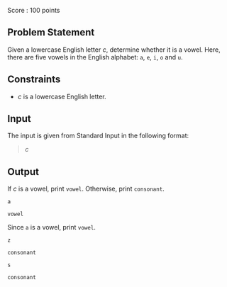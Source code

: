 Score : $100$ points

## Problem Statement

Given a lowercase English letter $c$, determine whether it is a vowel. Here, there are five vowels in the English alphabet: `a`, `e`, `i`, `o` and `u`.

## Constraints

- $c$ is a lowercase English letter.

## Input

The input is given from Standard Input in the following format:

> $c$

## Output

If $c$ is a vowel, print `vowel`. Otherwise, print `consonant`.

```input1
a
```

```output1
vowel
```

Since `a` is a vowel, print `vowel`.

```input2
z
```

```output2
consonant
```

```input3
s
```

```output3
consonant
```